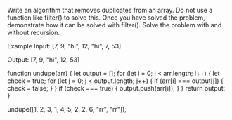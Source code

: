 Write an algorithm that removes duplicates from an array. Do not use a function like filter() to solve this. Once you have solved the problem, demonstrate how it can be solved with filter(). Solve the problem with and without recursion.

Example
Input: [7, 9, "hi", 12, "hi", 7, 53]

Output: [7, 9, "hi", 12, 53]


function undupe(arr) {
  let output = [];
  for (let i = 0; i < arr.length; i++) {
    let check = true;
    for (let j = 0; j < output.length; j++) {
      if (arr[i] === output[j]) {
        check = false;
      }
    }
    if (check === true) {
      output.push(arr[i]);
    }
  }
  return output;
}

undupe([1, 2, 3, 1, 4, 5, 2, 2, 6, "rr", "rr"]);